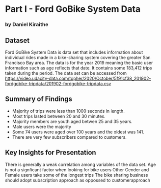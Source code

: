 # Part I - Ford GoBike System Data
### by Daniel Kiraithe


## Dataset

Ford GoBike System Data is data set that includes information about individual rides made in a bike-sharing system covering the greater San Francisco Bay area. The data is for the year 2019 meaning the basic user information such as age reflects that date. It contains some 183,412 trips taken during the period. The data set can be accessed from https://video.udacity-data.com/topher/2020/October/5f91cf38_201902-fordgobike-tripdata/201902-fordgobike-tripdata.csv


## Summary of Findings

- Majority of trips were less than 1000 seconds in length.
- Most trips lasted between 20 and 30 minutes. 
- Majority members are youth aged betwen 25 and 35 years.
- Male users were the majority 
- Some 74 users were aged over 100 years and the oldest was 141.
- There are very few subscribers compared to customers. 

## Key Insights for Presentation

There is generally a weak correlation among variables of the data set. 
Age is not a signficant factor when looking for bike users
Other Gender and Female users take some of the longest trips
The bike sharing business should adopt subscription approach as oppossed to customerapproach